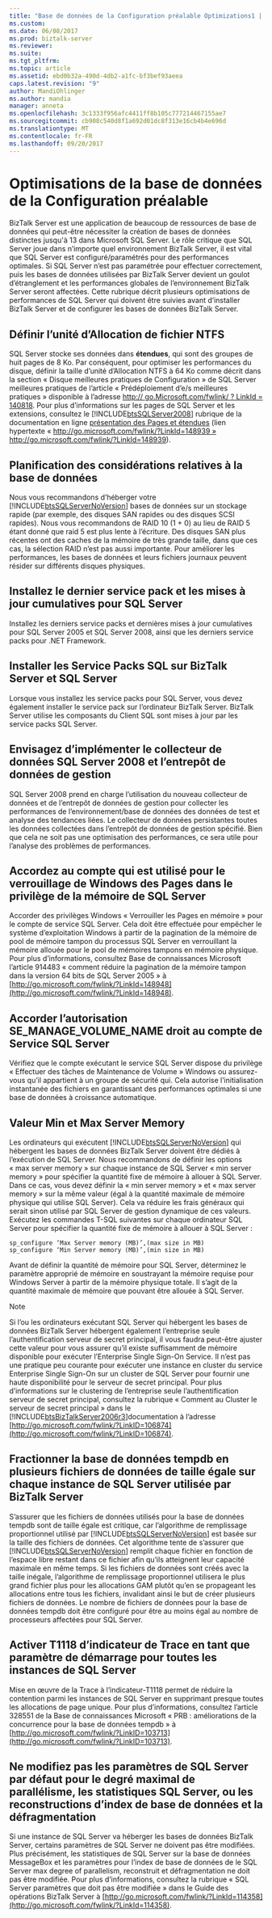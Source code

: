 ```yaml
---
title: "Base de données de la Configuration préalable Optimizations1 | Documents Microsoft"
ms.custom: 
ms.date: 06/08/2017
ms.prod: biztalk-server
ms.reviewer: 
ms.suite: 
ms.tgt_pltfrm: 
ms.topic: article
ms.assetid: ebd0b32a-490d-4db2-a1fc-bf3bef93aeea
caps.latest.revision: "9"
author: MandiOhlinger
ms.author: mandia
manager: anneta
ms.openlocfilehash: 3c1333f956afc4411ff8b105c777214467155ae7
ms.sourcegitcommit: cb908c540d8f1a692d01dc8f313e16cb4b4e696d
ms.translationtype: MT
ms.contentlocale: fr-FR
ms.lasthandoff: 09/20/2017
---
```

# <a name="pre-configuration-database-optimizations"></a>Optimisations de la base de données de la Configuration préalable
BizTalk Server est une application de beaucoup de ressources de base de données qui peut-être nécessiter la création de bases de données distinctes jusqu'à 13 dans Microsoft SQL Server. Le rôle critique que SQL Server joue dans n’importe quel environnement BizTalk Server, il est vital que SQL Server est configuré/paramétrés pour des performances optimales. Si SQL Server n’est pas paramétrée pour effectuer correctement, puis les bases de données utilisées par BizTalk Server devient un goulot d’étranglement et les performances globales de l’environnement BizTalk Server seront affectées. Cette rubrique décrit plusieurs optimisations de performances de SQL Server qui doivent être suivies avant d’installer BizTalk Server et de configurer les bases de données BizTalk Server.  
  
## <a name="set-ntfs-file-allocation-unit"></a>Définir l’unité d’Allocation de fichier NTFS  
 SQL Server stocke ses données dans **étendues**, qui sont des groupes de huit pages de 8 Ko. Par conséquent, pour optimiser les performances du disque, définir la taille d’unité d’Allocation NTFS à 64 Ko comme décrit dans la section « Disque meilleures pratiques de Configuration » de SQL Server meilleures pratiques de l’article « Prédéploiement d’e/s meilleures pratiques » disponible à l’adresse [http:// go.Microsoft.com/fwlink/ ? LinkId = 140818](http://go.microsoft.com/fwlink/?LinkId=140818). Pour plus d’informations sur les pages de SQL Server et les extensions, consultez le [!INCLUDE[btsSQLServer2008](../includes/btssqlserver2008-md.md)] rubrique de la documentation en ligne [présentation des Pages et étendues](http://go.microsoft.com/fwlink/?LinkId=148939) (lien hypertexte « http://go.microsoft.com/fwlink/?LinkId=148939 » http://go.microsoft.com/fwlink/?LinkId=148939).  
  
## <a name="database-planning-considerations"></a>Planification des considérations relatives à la base de données  
 Nous vous recommandons d’héberger votre [!INCLUDE[btsSQLServerNoVersion](../includes/btssqlservernoversion-md.md)] bases de données sur un stockage rapide (par exemple, des disques SAN rapides ou des disques SCSI rapides). Nous vous recommandons de RAID 10 (1 + 0) au lieu de RAID 5 étant donné que raid 5 est plus lente à l’écriture. Des disques SAN plus récentes ont des caches de la mémoire de très grande taille, dans que ces cas, la sélection RAID n’est pas aussi importante. Pour améliorer les performances, les bases de données et leurs fichiers journaux peuvent résider sur différents disques physiques.  
  
## <a name="install-the-latest-service-pack-and-cumulative-updates-for-sql-server"></a>Installez le dernier service pack et les mises à jour cumulatives pour SQL Server  
 Installez les derniers service packs et dernières mises à jour cumulatives pour SQL Server 2005 et SQL Server 2008, ainsi que les derniers service packs pour .NET Framework.  
  
## <a name="install-sql-service-packs-on-both-biztalk-server-and-sql-server"></a>Installer les Service Packs SQL sur BizTalk Server et SQL Server  
 Lorsque vous installez les service packs pour SQL Server, vous devez également installer le service pack sur l’ordinateur BizTalk Server. BizTalk Server utilise les composants du Client SQL sont mises à jour par les service packs SQL Server.  
  
## <a name="consider-implementing-the-sql-server-2008-data-collector-and-management-data-warehouse"></a>Envisagez d’implémenter le collecteur de données SQL Server 2008 et l’entrepôt de données de gestion  
 SQL Server 2008 prend en charge l’utilisation du nouveau collecteur de données et de l’entrepôt de données de gestion pour collecter les performances de l’environnement/base de données des données de test et analyse des tendances liées. Le collecteur de données persistantes toutes les données collectées dans l’entrepôt de données de gestion spécifié. Bien que cela ne soit pas une optimisation des performances, ce sera utile pour l’analyse des problèmes de performances.  
  
## <a name="grant-the-account-which-is-used-for-sql-server-the-windows-lock-pages-in-memory-privilege"></a>Accordez au compte qui est utilisé pour le verrouillage de Windows des Pages dans le privilège de la mémoire de SQL Server  
 Accorder des privilèges Windows « Verrouiller les Pages en mémoire » pour le compte de service SQL Server. Cela doit être effectuée pour empêcher le système d’exploitation Windows à partir de la pagination de la mémoire de pool de mémoire tampon du processus SQL Server en verrouillant la mémoire allouée pour le pool de mémoires tampons en mémoire physique. Pour plus d’informations, consultez Base de connaissances Microsoft l’article 914483 « comment réduire la pagination de la mémoire tampon dans la version 64 bits de SQL Server 2005 » à [http://go.microsoft.com/fwlink/?LinkId=148948](http://go.microsoft.com/fwlink/?LinkId=148948).  
  
## <a name="grant-the-semanagevolumename-right-to-the-sql-server-service-account"></a>Accorder l’autorisation SE_MANAGE_VOLUME_NAME droit au compte de Service SQL Server  
 Vérifiez que le compte exécutant le service SQL Server dispose du privilège « Effectuer des tâches de Maintenance de Volume » Windows ou assurez-vous qu’il appartient à un groupe de sécurité qui. Cela autorise l’initialisation instantanée des fichiers en garantissant des performances optimales si une base de données à croissance automatique.  
  
## <a name="set-min-and-max-server-memory"></a>Valeur Min et Max Server Memory  
 Les ordinateurs qui exécutent [!INCLUDE[btsSQLServerNoVersion](../includes/btssqlservernoversion-md.md)] qui hébergent les bases de données BizTalk Server doivent être dédiés à l’exécution de SQL Server. Nous recommandons de définir les options « max server memory » sur chaque instance de SQL Server « min server memory » pour spécifier la quantité fixe de mémoire à allouer à SQL Server. Dans ce cas, vous devez définir la « min server memory » et « max server memory » sur la même valeur (égal à la quantité maximale de mémoire physique qui utilise SQL Server). Cela va réduire les frais généraux qui serait sinon utilisé par SQL Server de gestion dynamique de ces valeurs. Exécutez les commandes T-SQL suivantes sur chaque ordinateur SQL Server pour spécifier la quantité fixe de mémoire à allouer à SQL Server :  
  
```  
sp_configure ‘Max Server memory (MB)’,(max size in MB)  
sp_configure ‘Min Server memory (MB)’,(min size in MB)  
```  
  
 Avant de définir la quantité de mémoire pour SQL Server, déterminez le paramètre approprié de mémoire en soustrayant la mémoire requise pour Windows Server à partir de la mémoire physique totale. Il s’agit de la quantité maximale de mémoire que pouvant être allouée à SQL Server.  
  
> [!NOTE]  
>  Si l’ou les ordinateurs exécutant SQL Server qui hébergent les bases de données BizTalk Server hébergent également l’entreprise seule l’authentification serveur de secret principal, il vous faudra peut-être ajuster cette valeur pour vous assurer qu’il existe suffisamment de mémoire disponible pour exécuter l’Enterprise Single Sign-On Service. Il n’est pas une pratique peu courante pour exécuter une instance en cluster du service Enterprise Single Sign-On sur un cluster de SQL Server pour fournir une haute disponibilité pour le serveur de secret principal. Pour plus d’informations sur le clustering de l’entreprise seule l’authentification serveur de secret principal, consultez la rubrique « Comment au Cluster le serveur de secret principal » dans le [!INCLUDE[btsBizTalkServer2006r3](../includes/btsbiztalkserver2006r3-md.md)]documentation à l’adresse [http://go.microsoft.com/fwlink/?LinkID=106874](http://go.microsoft.com/fwlink/?LinkID=106874).  
  
## <a name="split-the-tempdb-database-into-multiple-data-files-of-equal-size-on-each-sql-server-instance-used-by-biztalk-server"></a>Fractionner la base de données tempdb en plusieurs fichiers de données de taille égale sur chaque instance de SQL Server utilisée par BizTalk Server  
 S’assurer que les fichiers de données utilisés pour la base de données tempdb sont de taille égale est critique, car l’algorithme de remplissage proportionnel utilisé par [!INCLUDE[btsSQLServerNoVersion](../includes/btssqlservernoversion-md.md)] est basée sur la taille des fichiers de données. Cet algorithme tente de s’assurer que [!INCLUDE[btsSQLServerNoVersion](../includes/btssqlservernoversion-md.md)] remplit chaque fichier en fonction de l’espace libre restant dans ce fichier afin qu’ils atteignent leur capacité maximale en même temps. Si les fichiers de données sont créés avec la taille inégale, l’algorithme de remplissage proportionnel utilisera le plus grand fichier plus pour les allocations GAM plutôt qu’en se propageant les allocations entre tous les fichiers, invalidant ainsi le but de créer plusieurs fichiers de données. Le nombre de fichiers de données pour la base de données tempdb doit être configuré pour être au moins égal au nombre de processeurs affectées pour SQL Server.  
  
## <a name="enable-trace-flag-t1118-as-a-startup-parameter-for-all-instances-of-sql-server"></a>Activer T1118 d’indicateur de Trace en tant que paramètre de démarrage pour toutes les instances de SQL Server  
 Mise en œuvre de la Trace à l’indicateur-T1118 permet de réduire la contention parmi les instances de SQL Server en supprimant presque toutes les allocations de page unique. Pour plus d’informations, consultez l’article 328551 de la Base de connaissances Microsoft « PRB : améliorations de la concurrence pour la base de données tempdb » à [http://go.microsoft.com/fwlink/?LinkID=103713](http://go.microsoft.com/fwlink/?LinkID=103713).  
  
## <a name="do-not-change-default-sql-server-settings-for-max-degree-of-parallelism-sql-server-statistics-or-database-index-rebuilds-and-defragmentation"></a>Ne modifiez pas les paramètres de SQL Server par défaut pour le degré maximal de parallélisme, les statistiques SQL Server, ou les reconstructions d’index de base de données et la défragmentation  
 Si une instance de SQL Server va héberger les bases de données BizTalk Server, certains paramètres de SQL Server ne doivent pas être modifiées. Plus précisément, les statistiques de SQL Server sur la base de données MessageBox et les paramètres pour l’index de base de données de le SQL Server max degree of parallelism, reconstruit et défragmentation ne doit pas être modifiée. Pour plus d’informations, consultez la rubrique « SQL Server paramètres que doit pas être modifiée » dans le Guide des opérations BizTalk Server à [http://go.microsoft.com/fwlink/?LinkId=114358](http://go.microsoft.com/fwlink/?LinkId=114358).